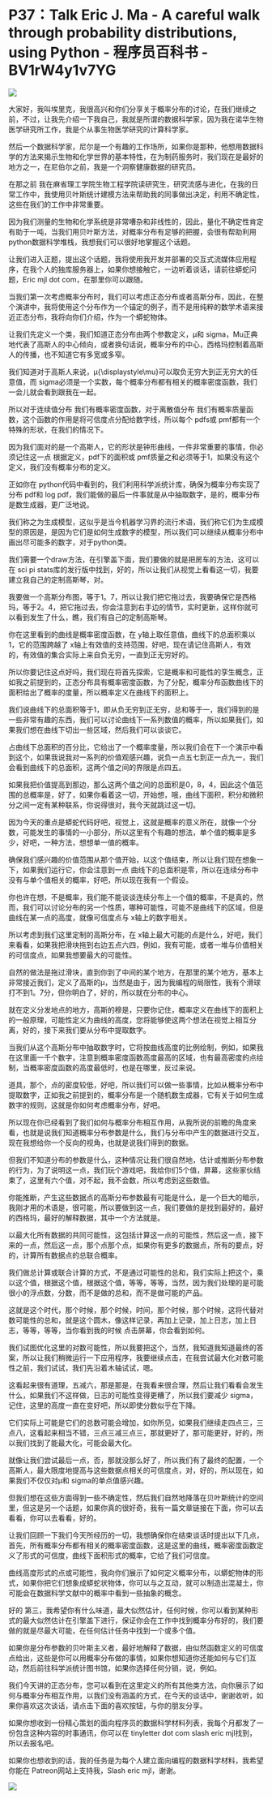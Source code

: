 # P37：Talk Eric J. Ma - A careful walk through probability distributions, using Python - 程序员百科书 - BV1rW4y1v7YG

![](img/65cc4b9cc2c997d488bfda4f7350e190_0.png)

大家好，我叫埃里克，我很高兴和你们分享关于概率分布的讨论，在我们继续之前，不过，让我先介绍一下我自己，我就是所谓的数据科学家，因为我在诺华生物医学研究所工作，我是个从事生物医学研究的计算科学家。

然后一个数据科学家，尼尔是一个有趣的工作场所，如果你是那种，他想用数据科学的方法来揭示生物和化学世界的基本特性，在为制药服务时，我们现在是最好的地方之一，在尼伯尔之前，我是一个洞察健康数据的研究员。

在那之前 我在麻省理工学院生物工程学院读研究生，研究流感与进化，在我的日常工作中，我使用贝叶斯统计建模方法来帮助我的同事做出决定，利用不确定性，这些在我们的工作中非常重要。

因为我们测量的生物和化学系统是非常嘈杂和非线性的，因此，量化不确定性肯定有助于一吨，当我们用贝叶斯方法，对概率分布有足够的把握，会很有帮助利用 python数据科学堆栈，我想我们可以很好地掌握这个话题。

让我们进入正题，提出这个话题，我将使用我开发并部署的交互式流媒体应用程序，在我个人的独库服务器上，如果你想接触它，一边听着谈话，请前往蟒蛇问题，Eric mjl dot com，在那里你可以跟随。

当我们第一次考虑概率分布时，我们可以考虑正态分布或者高斯分布，因此，在整个演讲中，我将使用这个分布作为一个锚定的例子，而不是用纯粹的数学术语来接近正态分布，我将向你们介绍，作为一个蟒蛇物体。

让我们先定义一个类，我们知道正态分布由两个参数定义，μ和 sigma，Mu正典地代表了高斯人的中心倾向，或者换句话说，概率分布的中心，西格玛控制着高斯人的传播，也不知道它有多宽或多窄。

我们知道对于高斯人来说，μ{\displaystyle\mu}可以取负无穷大到正无穷大的任意值，而 sigma必须是一个实数，每个概率分布都有相关的概率密度函数，我们一会儿就会看到跟我在一起。

所以对于连续值分布 我们有概率密度函数，对于离散值分布 我们有概率质量函数，这个函数的作用是将可信度点分配给数字线，所以每个 pdfs或 pmf都有一个特殊的形状，在我们的情况下。

因为我们面对的是一个高斯人，它的形状是钟形曲线，一件非常重要的事情，你必须记住这一点 根据定义，pdf下的面积或 pmf质量之和必须等于1，如果没有这个定义，我们没有概率分布的定义。

正如你在 python代码中看到的，我们利用科学派统计库，确保为概率分布实现了分布 pdf和 log pdf，我们能做的最后一件事就是从中抽取数字，是的，概率分布是数生成器，更广泛地说。

我们称之为生成模型，这似乎是当今机器学习界的流行术语，我们称它们为生成模型的原因是，是因为它们是如何生成数字的模型，所以我们可以继续从概率分布中画出尽可能多的数字，对于python类。

我们需要一个draw方法，在引擎盖下面，我们要做的就是把房车的方法，这可以在 sci pi stats库的发行版中找到，好的，所以让我们从视觉上看看这一切，我要建立我自己的定制高斯琴，对。

我要做一个高斯分布图，等于1。7，所以让我们把它拖过去，我要确保它是西格玛，等于2。4，把它拖过去，你会注意到右手边的情节，实时更新，这样你就可以看到发生了什么，瞧，我们有自己的定制高斯琴。

你在这里看到的曲线是概率密度函数，在 y轴上取任意值，曲线下的总面积乘以1，它的范围跨越了 x轴上有效值的支持范围，好吧，现在请记住高斯人，有效的，有效值的集合实际上来自负无穷，一直到正无穷好的。

所以你要记住这点好吗，我们现在将首先探索，它是概率和可能性的孪生概念，正如我之前提到的，正态分布具有概率密度函数，为了分配，概率分布函数曲线下的面积给出了概率的度量，所以概率定义在曲线下的面积上。

我们说曲线下的总面积等于1，即从负无穷到正无穷，总和等于一，我们得到的是一些非常有趣的东西，我们可以讨论曲线下一系列数值的概率，所以如果我们，如果我们想在曲线下切出一些区域，然后我们可以谈谈它。

占曲线下总面积的百分比，它给出了一个概率度量，所以我们会在下一个演示中看到这个，如果我说我对一系列的价值观感兴趣，说负一点五七到正一点九一，我们会看到曲线下的总面积，这两个值之间的界限是点四五。

如果我把价值提高到那边，那么这两个值之间的总面积是0，8，4，因此这个值范围的总概率是，好了，如果你看着这一切，开始想，哦，曲线下面积，积分和微积分之间一定有某种联系，你说得很对，我今天就跳过这一切。

因为今天的重点是蟒蛇代码好吧，视觉上，这就是概率的意义所在，就像一个分数，可能发生的事情的一小部分，所以这里有个有趣的想法，单个值的概率是多少，好吧，一种方法，想想单一值的概率。

确保我们感兴趣的价值范围从那个值开始，以这个值结束，所以让我们现在想象一下，如果我们运行它，你会注意到一点 曲线下的总面积是零，所以在连续分布中没有与单个值相关的概率，好吧，所以现在我有一个假设。

你也许在想，不是概率，我们能不能谈谈连续分布上一个值的概率，不是真的，然而，我们可以讨论分布的另一个性质，哪种可能性，可能不是曲线下的区域，但是曲线在某一点的高度，就像可信度点与 x轴上的数字相关。

所以考虑到我们这里定制的高斯分布，在 x轴上最大可能的点是什么，好吧，我们来看看，如果我把滑块拖到右边五点六四，例如，我有可能，或者一堆与价值相关的可信度点，如果我想要最大的可能性。

自然的做法是拖过滑块，直到你到了中间的某个地方，在那里的某个地方，基本上非常接近我们，定义了高斯的μ，当然是由于，因为我编程的局限性，我有个滑球打不到1。7分，但你明白了，好的，所以就在分布的中心。

就在定义分发地点的地方，高斯的穆是，只要你记住，概率定义在曲线下的面积上的一般原理，可能性定义为曲线的高度，您将能够使这两个想法在视觉上相互分离，好的，接下来我们要从分布中提取数字。

当我们从这个高斯分布中抽取数字时，它将按曲线高度的比例绘制，例如，如果我在这里画一千个数字，注意到概率密度函数高度最高的区域，也有最高密度的点绘制，当概率密度函数的高度最低时，也是在哪里，反过来说。

道具，那个，点的密度较低，好吧，所以我们可以做一些事情，比如从概率分布中提取数字，正如我之前提到的，概率分布是一个随机数生成器，它有关于如何生成数字的规则，这就是你如何考虑概率分布，好吧。

所以现在你已经看到了我们如何与概率分布相互作用，从我所说的前瞻的角度来看，也就是说我们知道概率分布参数是什么，我们与分布中产生的数据进行交互，现在我想给你一个反向的视角，也就是说我们得到的数据。

但我们不知道分布的参数是什么，这种情况让我们很自然地，估计或推断分布参数的行为，为了说明这一点，我们玩个游戏吧，我给你们5个值，屏幕，这些家伙结束了，这里有六个值，对不起，我不会数，所以考虑到这些数值。

你能推断，产生这些数据点的高斯分布参数最有可能是什么，是一个巨大的暗示，我刚才用的术语是，很可能，所以要做到这一点，我们要做的是找到最好的，最好的西格玛，最好的解释数据，其中一个方法就是。

以最大化所有数据的共同可能性，这包括计算这一点的可能性，然后这一点，接下来的一点，然后这一点，那个点那个点，如果你有更多的数据点，所有的要点，好的，计算所有数据点的总联合概率。

我们做总计算或联合计算的方式，不是通过可能性的总和，我们实际上把这个，乘以这个值，根据这个值，根据这个值，等等，等等，当然，因为我们处理的是可能很小的浮点数，分数，而不是做的总和，而不是做可能的产品。

这就是这个时代，那个时候，那个时候，时间，那个时候，那个时候，这将代替对数可能性的总和，就是这个圆木，像这样记录，再加上记录，加上日志，加上日志，等等，等等，当你看到我的时候 点击屏幕，你会看到如何。

我们试图优化这里的对数可能性，所以我要把这个，当然，我知道我知道最终的答案，所以让我们稍微运行一下应用程序，我要继续点击，在我尝试最大化对数可能性之前，我们试试，我们先沿着木轴试试，嗯。

这看起来很有道理，五减六，那是那是，在我看来很合理，然后让我们看看会发生什么，如果我们不这样做，日志的可能性变得更糟了，所以我们要减少 sigma，记住，这里的高度一直在变好吧，所以即使分数似乎在下降。

它们实际上可能是它们的总数可能会增加，如你所见，如果我们继续走四点三，三点八，这看起来相当不错，三点三减三点三，那就更好了，那可能更好，好的，所以我们找到了能最大化，可能会最大化。

就像让我们尝试最后一点，否，那就没那么好了，所以我们有了最终的配置，一个高斯人，最大限度地提高与这些数据点相关的可信度点，对，好的，所以现在，如果我们不仅仅对μ和 sigma的单点值感兴趣。

但我们想在这些方面得到一些不确定性，然后我们自然地降落在贝叶斯统计的空间里，但这是另一个话题，如果你真的很好奇，我有一篇文章链接在下面，你可以去看看，你可以去看看，好的。

让我们回顾一下我们今天所经历的一切，我想确保你在结束谈话时提出以下几点，首先，所有概率分布都有相关的概率密度函数，这是这里的曲线，概率密度函数定义了形式的可信度，曲线下面积形式的概率，它给了我们可信度。

曲线高度形式的点或可能性，我向你们展示了如何定义概率分布，以蟒蛇物体的形式，如果你把它们想象成蟒蛇状物体，你可以与之互动，就可以制造出混凝土，你可能会在数据科学文献中的概率中看到一些抽象的概念。

好的 第三，我希望你有什么味道，最大似然估计，任何时候，你可以看到某种形式的最大似然估计在引擎盖下进行，保证你会在工作中找到概率分布好的，我们要做的就是尽最大可能，在任何估计任务中找到一个或多个值。

如果你是分布参数的贝叶斯主义者，最好地解释了数据，由似然函数定义的可信度点给出，这些是你可以用概率分布做的事情，如果你想知道你还能如何与它们互动，然后前往科学派统计图书馆，如果你选择任何分销，说，例如。

我们今天讲的正态分布，您可以看到在这里定义的所有其他类方法，向你展示了如何与概率分布相互作用，以我们没有涵盖的方式，在今天的谈话中，谢谢收听，如果你喜欢这次谈话，请点击下面的喜欢按钮，与你的朋友分享。

如果你想收到一份精心策划的面向程序员的数据科学材料列表，我每个月都发了一份包含这种内容的时事通讯，你可以在 tinyletter dot com slash eric mjl找到，所以去报名吧。

如果你也想收到的话，我的任务是为每个人建立面向编程的数据科学材料，我希望你能在 Patreon网站上支持我，Slash eric mjl，谢谢。



![](img/65cc4b9cc2c997d488bfda4f7350e190_2.png)